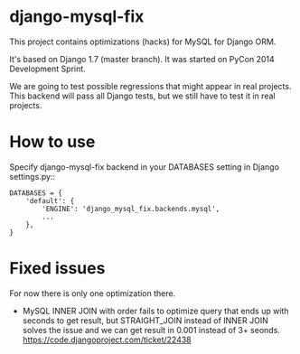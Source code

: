 django-mysql-fix
================

This project contains optimizations (hacks) for MySQL for Django ORM.

It's based on Django 1.7 (master branch). It was started on PyCon 2014 Development Sprint.

We are going to test possible regressions that might appear in real projects.
This backend will pass all Django tests, but we still have to test it in real projects.


How to use
==========

Specify django-mysql-fix backend in your DATABASES setting in Django settings.py::

    DATABASES = {
        'default': {
            'ENGINE': 'django_mysql_fix.backends.mysql',
            ...
        },
    }


Fixed issues
============

For now there is only one optimization there.

* MySQL INNER JOIN with order fails to optimize query that ends up with seconds
  to get result, but STRAIGHT\_JOIN instead of INNER JOIN solves the issue and
  we can get result in 0.001 instead of 3+ seonds.
  https://code.djangoproject.com/ticket/22438
